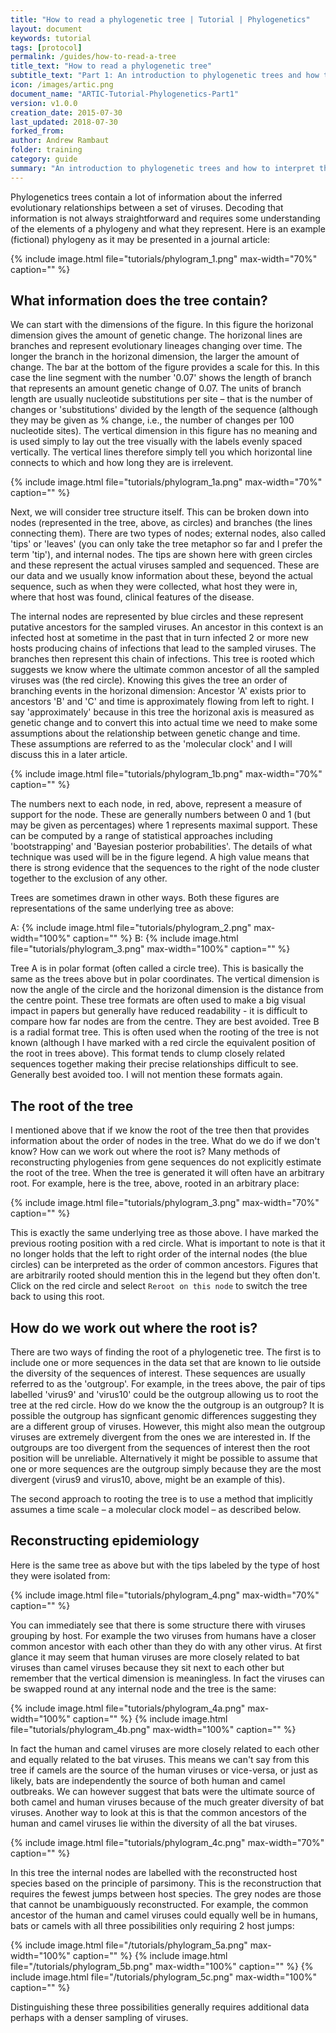 ```yaml
---
title: "How to read a phylogenetic tree | Tutorial | Phylogenetics"
layout: document
keywords: tutorial
tags: [protocol] 
permalink: /guides/how-to-read-a-tree
title_text: "How to read a phylogenetic tree"
subtitle_text: "Part 1: An introduction to phylogenetic trees and how to interpret them."
icon: /images/artic.png
document_name: "ARTIC-Tutorial-Phylogenetics-Part1"
version: v1.0.0
creation_date: 2015-07-30
last_updated: 2018-07-30
forked_from: 
author: Andrew Rambaut
folder: training
category: guide
summary: "An introduction to phylogenetic trees and how to interpret them."
---
```


<div id="tooltip" display="none" style="position: absolute; display: none;"></div>

Phylogenetics trees contain a lot of information about the inferred evolutionary relationships between a set of viruses. Decoding that information is not always straightforward and requires some understanding of the elements of a phylogeny and what they represent. Here is an example (fictional) phylogeny as it may be presented in a journal article:

{% include image.html file="tutorials/phylogram_1.png" max-width="70%" caption="" %}

<!--
{% include tree.html id="phylogram_1" newick='((((((virus1:0.1,virus2:0.12)0.95:0.08,(virus3:0.011,virus4:0.0087)1.0:0.15)0.65:0.03,virus5:0.21)1.0:0.2,(virus6:0.45,virus7:0.4)0.51:0.02)1.0:0.1,virus8:0.4)1.0:0.1,(virus9:0.04,virus10:0.03)1.0:0.6);' width="640" height="480" font_size="22" caption="" %}
-->

## What information does the tree contain?

We can start with the dimensions of the figure. In this figure the horizonal dimension gives the amount of genetic change. The horizonal lines are branches and represent evolutionary lineages changing over time. The longer the branch in the horizonal dimension, the larger the amount of change. The bar at the bottom of the figure provides a scale for this. In this case the line segment with the number '0.07' shows the length of branch that represents an amount genetic change of 0.07. The units of branch length are usually nucleotide substitutions per site – that is the number of changes or 'substitutions' divided by the length of the sequence (although they may be given as % change, i.e., the number of changes per 100 nucleotide sites). The vertical dimension in this figure has no meaning and is used simply to lay out the tree visually with the labels evenly spaced vertically. The vertical lines therefore simply tell you which horizontal line connects to which and how long they are is irrelevent. 

{% include image.html file="tutorials/phylogram_1a.png" max-width="70%" caption="" %}

<!--
{% include tree.html id="phylogram_1a" newick='((((((virus1:0.1,virus2:0.12)0.95:0.08,(virus3:0.011,virus4:0.0087)1.0:0.15)0.65:0.03,virus5:0.21)1.0:0.2,(virus6:0.45,virus7:0.4)0.51:0.02)1.0:0.1,virus8:0.4)1.0:0.1,(virus9:0.04,virus10:0.03)1.0:0.6);' 
width="640" height="480" font_size="22" circle_size="8" caption="" 
    internal_node_text="This is an internal node - it is a putitive<br>common ancestor of the viruses to the right"
    external_node_text="This is an external or leaf node - it represents<br>a sampled, sequenced virus"
    branch_text="This is a branch - it represents an<br>evolutionary lineage joining two nodes"
    root_text="The root node - represents the most recent<br>common ancestor of the whole tree"
%}
-->

Next, we will consider tree structure itself. This can be broken down into nodes (represented in the tree, above, as circles) and branches (the lines connecting them). There are two types of nodes; external nodes, also called 'tips' or 'leaves' (you can only take the tree metaphor so far and I prefer the term 'tip'), and internal nodes. The tips are shown here with green circles and these represent the actual viruses sampled and sequenced. These are our data and we usually know information about these, beyond the actual sequence, such as when they were collected, what host they were in, where that host was found, clinical features of the disease.
 
 The internal nodes are represented by blue circles and these represent putative ancestors for the sampled viruses. An ancestor in this context is an infected host at sometime in the past that in turn infected 2 or more new hosts producing chains of infections that lead to the sampled viruses. The branches then represent this chain of infections. This tree is rooted which suggests we know where the ultimate common ancestor of all the sampled viruses was (the red circle). Knowing this gives the tree an order of branching events in the horizonal dimension: Ancestor 'A' exists prior to ancestors 'B' and 'C' and time is approximately flowing from left to right. I say 'approximately' because in this tree the horizonal axis is measured as genetic change and to convert this into actual time we need to make some assumptions about the relationship between genetic change and time. These assumptions are referred to as the 'molecular clock' and I will discuss this in a later article.

{% include image.html file="tutorials/phylogram_1b.png" max-width="70%" caption="" %}

<!--
{% include tree.html id="phylogram_1b" 
    newick='((((((virus1:0.1,virus2:0.12)0.95:0.08,(virus3:0.011,virus4:0.0087)1.0:0.15)0.65:0.03,virus5:0.21)1.0:0.2,(virus6:0.45,virus7:0.4)0.51:0.02)1.0:0.1,virus8:0.4)1.0:0.1,(virus9:0.04,virus10:0.03)1.0:0.6);' 
    width="640" height="480" font_size="22" circle_size="0" caption="" 
    support_text="This is a support value - it gives the degree<br>of statistical support that the viruses to the<br>right cluster together"
%}
-->

The numbers next to each node, in red, above, represent a measure of support for the node. These are generally numbers between 0 and 1 (but may be given as percentages) where 1 represents maximal support. These can be computed by a range of statistical approaches including 'bootstrapping' and 'Bayesian posterior probabilities'. The details of what technique was used will be in the figure legend. A high value means that there is strong evidence that the sequences to the right of the node cluster together to the exclusion of any other. 

Trees are sometimes drawn in other ways. Both these figures are representations of the same underlying tree as above:

<div style="display: flex; flex-wrap: wrap; justify-content: center;">
A: {% include image.html file="tutorials/phylogram_2.png" max-width="100%" caption="" %}
B: {% include image.html file="tutorials/phylogram_3.png" max-width="100%" caption="" %}
</div>

Tree A is in polar format (often called a circle tree). This is basically the same as the trees above but in polar coordinates. The vertical dimension is now the angle of the circle and the horizonal dimension is the distance from the centre point. These tree formats are often used to make a big visual impact in papers but generally have reduced readability - it is difficult to compare how far nodes are from the centre. They are best avoided. Tree B is a radial format tree. This is often used when the rooting of the tree is not known (although I have marked with a red circle the equivalent position of the root in trees above). This format tends to clump closely related sequences together making their precise relationships difficult to see. Generally best avoided too. I will not mention these formats again.

## The root of the tree

I mentioned above that if we know the root of the tree then that provides information about the order of nodes in the tree. What do we do if we don't know? How can we work out where the root is? Many methods of reconstructing phylogenies from gene sequences do not explicitly estimate the root of the tree. When the tree is generated it will often have an arbitrary root. For example, here is the tree, above, rooted in an arbitrary place:

{% include image.html file="tutorials/phylogram_3.png" max-width="70%" caption="" %}

<!--
{% include tree.html id="unrooted_phylogram" newick='((virus1:0.1,virus2:0.12):0.08,((virus3:0.011,virus4:0.0087):0.15,(virus5:0.21,((virus6:0.45,virus7:0.4):0.02,(virus8:0.4,((virus9:0.04,virus10:0.03):0.6)root:0.1):0.1):0.2):0.03):0.04)not-root;' width="640" height="480" font_size="22" circle_size="8" rerootable="true" caption="" 
    root_text="This is the position of the root node<br>in the rooted trees, above.<br><br>Click on it and select \\'Reroot on this node\\'<br>to root the tree"
%}
-->
This is exactly the same underlying tree as those above. I have marked the previous rooting position with a red circle. What is important to note is that it no longer holds that the left to right order of the internal nodes (the blue circles) can be interpreted as the order of common ancestors. Figures that are arbitrarily rooted should mention this in the legend but they often don't. Click on the red circle and select `Reroot on this node` to switch the tree back to using this root.

## How do we work out where the root is?

There are two ways of finding the root of a phylogenetic tree. The first is to include one or more sequences in the data set that are known to lie outside the diversity of the sequences of interest. These sequences are usually referred to as the 'outgroup'. For example, in the trees above, the pair of tips labelled 'virus9' and 'virus10' could be the outgroup allowing us to root the tree at the red circle. How do we know the the outgroup is an outgroup? It is possible the outgroup has signficant genomic differences suggesting they are a different group of viruses. However, this might also mean the outgroup viruses are  extremely divergent from the ones we are interested in. If the outgroups are too divergent from the sequences of interest then the root position will be unreliable. Alternatively it might be possible to assume that one or more sequences are the outgroup simply because they are the most divergent (virus9 and virus10, above, might be an example of this).

The second approach to rooting the tree is to use a method that implicitly assumes a time scale – a molecular clock model – as described below. 

##  Reconstructing epidemiology

Here is the same tree as above but with the tips labeled by the type of host they were isolated from:

{% include image.html file="tutorials/phylogram_4.png" max-width="70%" caption="" %}

<!--
{% include tree.html id="tutorials/phylogram_4" newick='((((((\"camel virus\":0.1,\"camel virus\":0.12):0.08,(\"human virus\":0.011,\"human virus\":0.0087):0.15):0.03,\"bat virus\":0.21):0.2,(\"bat virus\":0.45,\"bat virus\":0.4):0.02):0.1,\"bat virus\":0.4):0.1,(\"whale virus\":0.04,\"whale virus\":0.03):0.6);' clustering='{ "camel virus": 1, "human virus": 2, "bat virus": 3, "whale virus": 4}'  caption="Figure 1." %}
-->

You can immediately see that there is some structure there with viruses grouping by host. For example the two viruses from humans have a closer common ancestor with each other than they do with any other virus. At first glance it may seem that human viruses are more closely related to bat viruses than camel viruses because they sit next to each other but remember that the vertical dimension is meaningless. In fact the viruses can be swapped round at any internal node and the tree is the same:

<div style="display: flex; flex-wrap: wrap; justify-content: center;">
{% include image.html file="tutorials/phylogram_4a.png" max-width="100%" caption="" %}
{% include image.html file="tutorials/phylogram_4b.png" max-width="100%" caption="" %}
</div>

In fact the human and camel viruses are more closely related to each other and equally related to the bat viruses. This means we can't say from this tree if camels are the source of the human viruses or vice-versa, or just as likely, bats are independently the source of both human and camel outbreaks. We can however suggest that bats were the ultimate source of both camel and human  viruses because of the much greater diversity of bat viruses. Another way to look at this is that the common ancestors of the human and camel viruses lie within the diversity of all the bat viruses.

{% include image.html file="tutorials/phylogram_4c.png" max-width="70%" caption="" %}

In this tree the internal nodes are labelled with the reconstructed host species based on the principle of parsimony. This is the reconstruction that requires the fewest jumps between host species. The grey nodes are those that cannot be unambiguously reconstructed. For example, the common ancestor of the human and camel viruses could equally well be in humans, bats or camels with all three possibilities only requiring 2 host jumps:

<div style="display: flex; flex-wrap: wrap; justify-content: center;">
{% include image.html file="/tutorials/phylogram_5a.png" max-width="100%" caption="" %}
{% include image.html file="/tutorials/phylogram_5b.png" max-width="100%" caption="" %}
{% include image.html file="/tutorials/phylogram_5c.png" max-width="100%" caption="" %}
</div>

Distinguishing these three possibilities generally requires additional data perhaps with a denser sampling of viruses. 

